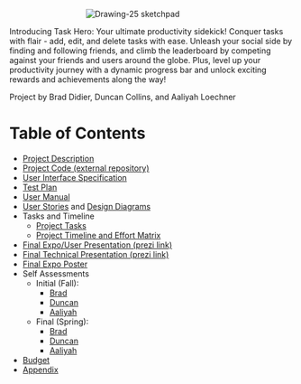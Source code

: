 &emsp;&emsp; &emsp; &emsp; &emsp; &emsp;&emsp; &emsp;     ![Drawing-25 sketchpad](https://github.com/Deegee13244/Senior-Design/assets/75388877/ee82847d-f942-4858-82b2-74589abf86db)

Introducing Task Hero: Your ultimate productivity sidekick! Conquer tasks with flair - add, edit, and delete tasks with ease. Unleash your social side by finding and following friends, and climb the leaderboard by competing against your friends and users around the globe. Plus, level up your productivity journey with a dynamic progress bar and unlock exciting rewards and achievements along the way!

Project by Brad Didier, Duncan Collins, and Aaliyah Loechner

# Table of Contents
* [Project Description](Project-Description.md)
* [Project Code (external repository)](https://github.com/duncan222/TASKHEROAPI)
* [User Interface Specification](Design-Submissions/UI-Specs.md)
* [Test Plan](Design-Submissions/Test-Plan.pdf)
* [User Manual](Design-Submissions/User-Docs.md)
* [User Stories](Design-Submissions/UserStories.md) and [Design Diagrams](Design-Submissions/Design-Diagrams.png)
* Tasks and Timeline
  * [Project Tasks](Design-Submissions/TaskList.md)
  * [Project Timeline and Effort Matrix](Design-Submissions/Timeline-Milestones-and-Effort-Matrix.pdf)
* [Final Expo/User Presentation (prezi link)](https://prezi.com/view/WSnXnDEXf5VbXeklmjLc/)
* [Final Technical Presentation (prezi link)](https://prezi.com/view/JscGhY7grohseQZjhgn3/)
* [Final Expo Poster](Task_Hero_Expo_Poster.pdf)
* Self Assessments
  * Initial (Fall):
    * [Brad](Individual-Essay-Assessment/Individual-Essay-Brad.md)
    * [Duncan](Individual-Essay-Assessment/Capstone-Essay.pdf)
    * [Aaliyah](Individual-Essay-Assessment/Aaliyah-Loechner-Individual-Essay.pdf)
  * Final (Spring):
    * [Brad](Individual-Essay-Assessment/brad-final-self-assessment.md)
    * [Duncan](Individual-Essay-Assessment/final-assessment-duncan.md)
    * [Aaliyah](Individual-Essay-Assessment/AaliyahLoechnerFinalAssessment.pdf)
* [Budget](budget.md)
* [Appendix](Appendix.md)
